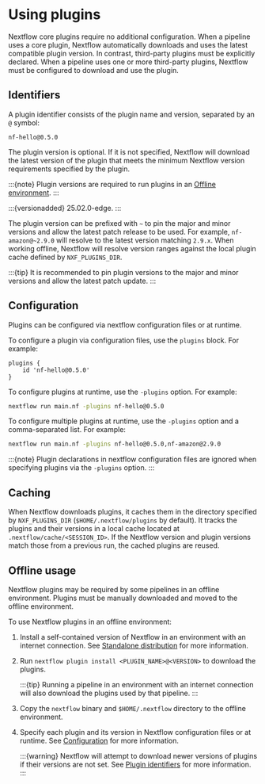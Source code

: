 # Using plugins

Nextflow core plugins require no additional configuration. When a pipeline uses a core plugin, Nextflow automatically downloads and uses the latest compatible plugin version. In contrast, third-party plugins must be explicitly declared. When a pipeline uses one or more third-party plugins, Nextflow must be configured to download and use the plugin.

## Identifiers

A plugin identifier consists of the plugin name and version, separated by an `@` symbol:

```console
nf-hello@0.5.0
```

The plugin version is optional. If it is not specified, Nextflow will download the latest version of the plugin that meets the minimum Nextflow version requirements specified by the plugin.

:::{note}
Plugin versions are required to run plugins in an <span style="text-decoration:underline;">Offline environment</span>.
:::

:::{versionadded} 25.02.0-edge.
:::

The plugin version can be prefixed with `~` to pin the major and minor versions and allow the latest patch release to be used. For example, `nf-amazon@~2.9.0` will resolve to the latest version matching `2.9.x`. When working offline, Nextflow will resolve version ranges against the local plugin cache defined by `NXF_PLUGINS_DIR`.

:::{tip}
It is recommended to pin plugin versions to the major and minor versions and allow the latest patch update.
:::

## Configuration

Plugins can be configured via nextflow configuration files or at runtime.

To configure a plugin via configuration files, use the `plugins` block. For example:

```nextflow
plugins {
    id 'nf-hello@0.5.0'
}
```

To configure plugins at runtime, use the `-plugins` option. For example:

```bash
nextflow run main.nf -plugins nf-hello@0.5.0
```

To configure multiple plugins at runtime, use the `-plugins` option and a comma-separated list. For example:

```bash
nextflow run main.nf -plugins nf-hello@0.5.0,nf-amazon@2.9.0
```

:::{note}
Plugin declarations in nextflow configuration files are ignored when specifying plugins via the `-plugins` option.
:::

## Caching

When Nextflow downloads plugins, it caches them in the directory specified by `NXF_PLUGINS_DIR` (`$HOME/.nextflow/plugins` by default). It tracks the plugins and their versions in a local cache located at `.nextflow/cache/<SESSION_ID>`. If the Nextflow version and plugin versions match those from a previous run, the cached plugins are reused.

## Offline usage

Nextflow plugins may be required by some pipelines in an offline environment. Plugins must be manually downloaded and moved to the offline environment.

To use Nextflow plugins in an offline environment:

1. Install a self-contained version of Nextflow in an environment with an internet connection. See <span style="text-decoration:underline;">Standalone distribution</span> for more information.
2. Run `nextflow plugin install <PLUGIN_NAME>@<VERSION>` to download the plugins.

    :::{tip}
    Running a pipeline in an environment with an internet connection will also download the plugins used by that pipeline.
    :::

3. Copy the `nextflow` binary and `$HOME/.nextflow` directory to the offline environment.
4. Specify each plugin and its version in Nextflow configuration files or at runtime. See <span style="text-decoration:underline;">Configuration</span> for more information.

    :::{warning}
    Nextflow will attempt to download newer versions of plugins if their versions are not set. See <span style="text-decoration:underline;">Plugin identifiers</span> for more information.
    :::